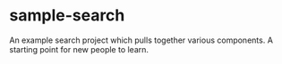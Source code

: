 sample-search
=============

An example search project which pulls together various components. A starting point for new people to learn.
